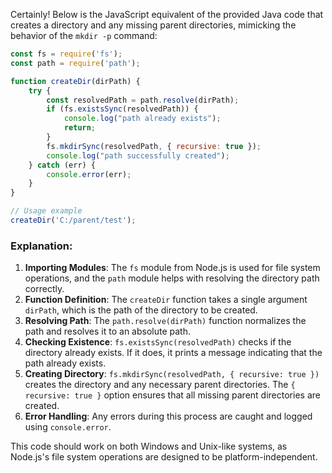  Certainly! Below is the JavaScript equivalent of the provided Java code that creates a directory and any missing parent directories, mimicking the behavior of the `mkdir -p` command:

```javascript
const fs = require('fs');
const path = require('path');

function createDir(dirPath) {
    try {
        const resolvedPath = path.resolve(dirPath);
        if (fs.existsSync(resolvedPath)) {
            console.log("path already exists");
            return;
        }
        fs.mkdirSync(resolvedPath, { recursive: true });
        console.log("path successfully created");
    } catch (err) {
        console.error(err);
    }
}

// Usage example
createDir('C:/parent/test');
```

### Explanation:
1. **Importing Modules**: The `fs` module from Node.js is used for file system operations, and the `path` module helps with resolving the directory path correctly.
2. **Function Definition**: The `createDir` function takes a single argument `dirPath`, which is the path of the directory to be created.
3. **Resolving Path**: The `path.resolve(dirPath)` function normalizes the path and resolves it to an absolute path.
4. **Checking Existence**: `fs.existsSync(resolvedPath)` checks if the directory already exists. If it does, it prints a message indicating that the path already exists.
5. **Creating Directory**: `fs.mkdirSync(resolvedPath, { recursive: true })` creates the directory and any necessary parent directories. The `{ recursive: true }` option ensures that all missing parent directories are created.
6. **Error Handling**: Any errors during this process are caught and logged using `console.error`.

This code should work on both Windows and Unix-like systems, as Node.js's file system operations are designed to be platform-independent.
